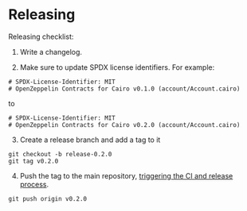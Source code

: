 # Releasing

Releasing checklist:

1. Write a changelog.

2. Make sure to update SPDX license identifiers. For example:
```
# SPDX-License-Identifier: MIT
# OpenZeppelin Contracts for Cairo v0.1.0 (account/Account.cairo)
```
to
```
# SPDX-License-Identifier: MIT
# OpenZeppelin Contracts for Cairo v0.2.0 (account/Account.cairo)
```

3. Create a release branch and add a tag to it

```
git checkout -b release-0.2.0
git tag v0.2.0
```

4. Push the tag to the main repository, [triggering the CI and release process](https://github.com/OpenZeppelin/cairo-contracts/blob/b27101eb826fae73f49751fa384c2a0ff3377af2/.github/workflows/python-app.yml#L60).
```
git push origin v0.2.0
```

